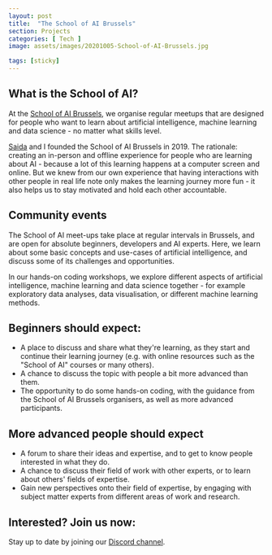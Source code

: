 ```yaml
---
layout: post
title:  "The School of AI Brussels"
section: Projects
categories: [ Tech ]
image: assets/images/20201005-School-of-AI-Brussels.jpg

tags: [sticky]
---
```


## What is the School of AI?

At the [School of AI Brussels](http://schoolofai.brussels), we organise regular meetups that are designed for people who want to learn about artificial intelligence, machine learning and data science - no matter what skills level.

[Saida](https://www.linkedin.com/in/saidaah/?lipi=urn%3Ali%3Apage%3Ad_flagship3_pulse_read%3BVM9JlppVRTe0ipdiuIzHiA%3D%3D) and I founded the School of AI Brussels in 2019.
The rationale: creating an in-person and offline experience for people who are learning about AI - because a lot of this learning happens at a computer screen and online.
But we knew from our own experience that having interactions with other people in real life note only makes the learning journey more fun - it also helps us to stay motivated and hold each other accountable.

## Community events

The School of AI meet-ups take place at regular intervals in Brussels, and are open for absolute beginners, developers and AI experts. Here, we learn about some basic concepts and use-cases of artificial intelligence, and discuss some of its challenges and opportunities.

In our hands-on coding workshops, we explore different aspects of artificial intelligence, machine learning and data science together - for example exploratory data analyses, data visualisation, or different machine learning methods.

## Beginners should expect:
- A place to discuss and share what they're learning, as they start and continue their learning journey (e.g. with online resources such as the "School of AI" courses or many others).
- A chance to discuss the topic with people a bit more advanced than them.
- The opportunity to do some hands-on coding, with the guidance from the School of AI Brussels organisers, as well as more advanced participants.

## More advanced people should expect
- A forum to share their ideas and expertise, and to get to know people interested in what they do.
- A chance to discuss their field of work with other experts, or to learn about others' fields of expertise.
- Gain new perspectives onto their field of expertise, by engaging with subject matter experts from different areas of work and research.

## Interested? Join us now:

Stay up to date by joining our [Discord channel](https://discord.com/invite/8SYMvXE).
